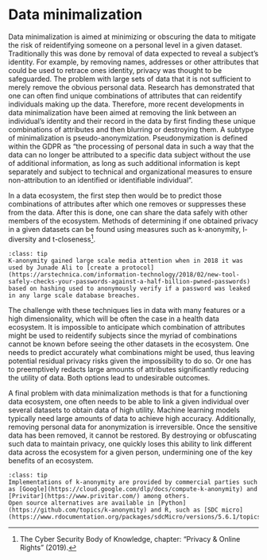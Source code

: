 # Data minimalization 
Data minimalization is aimed at minimizing or obscuring the data to mitigate the risk of reidentifying someone on a personal level in a given dataset. Traditionally this was done by removal of data expected to reveal a subject’s identity. For example, by removing names, addresses or other attributes that could be used to retrace ones identity, privacy was thought to be safeguarded. The problem with large sets of data that it is not sufficient to merely remove the obvious personal data. Research has demonstrated that one can often find unique combinations of attributes that can reidentify individuals making up the data. Therefore, more recent developments in data minimalization have been aimed at removing the link between an individual’s identity and their record in the data by first finding these unique combinations of attributes and then blurring or destroying them. 
A subtype of minimalization is pseudo-anonymization. Pseudonymization is defined within the GDPR as “the processing of personal data in such a way that the data can no longer be attributed to a specific data subject without the use of additional information, as long as such additional information is kept separately and subject to technical and organizational measures to ensure non-attribution to an identified or identifiable individual”. 

In a data ecosystem, the first step then would be to predict those combinations of attributes after which one removes or suppresses these from the data. After this is done, one can share the data safely with other members of the ecosystem. Methods of determining if one obtained privacy in a given datasets can be found using measures such as k-anonymity, l-diversity and t-closeness[^footnote2]. 

```{admonition} K-anonymity
:class: tip
K-anonymity gained large scale media attention when in 2018 it was used by Junade Ali to [create a protocol](https://arstechnica.com/information-technology/2018/02/new-tool-safely-checks-your-passwords-against-a-half-billion-pwned-passwords) based on hashing used to anonymously verify if a password was leaked in any large scale database breaches.
```
The challenge with these techniques lies in data with many features or a high dimensionality, which will be often the case in a health data ecosystem. It is impossible to anticipate which combination of attributes might be used to reidentify subjects since the myriad of combinations cannot be known before seeing the other datasets in the ecosystem. One needs to predict accurately what combinations might be used, thus leaving potential residual privacy risks given the impossibility to do so. Or one has to preemptively redacts large amounts of attributes significantly reducing the utility of data. Both options lead to undesirable outcomes. 

A final problem with data minimalization methods is that for a functioning data ecosystem, one often needs to be able to link a given individual over several datasets to obtain data of high utility. Machine learning models typically need large amounts of data to achieve high accuracy. Additionally, removing personal data for anonymization is irreversible. Once the sensitive data has been removed, it cannot be restored. By destroying or obfuscating such data to maintain privacy, one quickly loses this ability to link different data across the ecosystem for a given person, undermining one of the key benefits of an ecosystem. 

```{admonition} Implementations
:class: tip
Implementations of k-anonymity are provided by commercial parties such as [Google](https://cloud.google.com/dlp/docs/compute-k-anonymity) and [Privitar](https://www.privitar.com/) among others.
Open source alternatives are available in [Python](https://github.com/topics/k-anonymity) and R, such as [SDC micro](https://www.rdocumentation.org/packages/sdcMicro/versions/5.6.1/topics/localSuppression).
```
[^footnote2]:The Cyber Security Body of Knowledge, chapter: “Privacy & Online Rights” (2019). 
